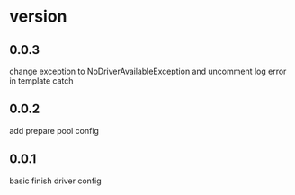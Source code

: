 # version
## 0.0.3
change exception to NoDriverAvailableException
and uncomment log error in template catch
## 0.0.2
add prepare pool config
## 0.0.1
basic finish driver config